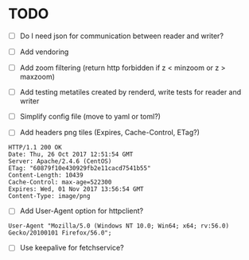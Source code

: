TODO
====

- [ ] Do I need json for communication between reader and writer?

- [ ] Add vendoring

- [ ] Add zoom filtering (return http forbidden if z < minzoom or z > maxzoom)

- [ ] Add testing metatiles created by renderd, write tests for reader and writer

- [ ] Simplify config file (move to yaml or toml?)

- [ ] Add headers png tiles (Expires, Cache-Control, ETag?)

```
HTTP/1.1 200 OK
Date: Thu, 26 Oct 2017 12:51:54 GMT
Server: Apache/2.4.6 (CentOS)
ETag: "60879f10e430929fb2e11cacd7541b55"
Content-Length: 10439
Cache-Control: max-age=522300
Expires: Wed, 01 Nov 2017 13:56:54 GMT
Content-Type: image/png
```

- [ ] Add User-Agent option for httpclient?

```
User-Agent "Mozilla/5.0 (Windows NT 10.0; Win64; x64; rv:56.0) Gecko/20100101 Firefox/56.0";
```

- [ ] Use keepalive for fetchservice?

